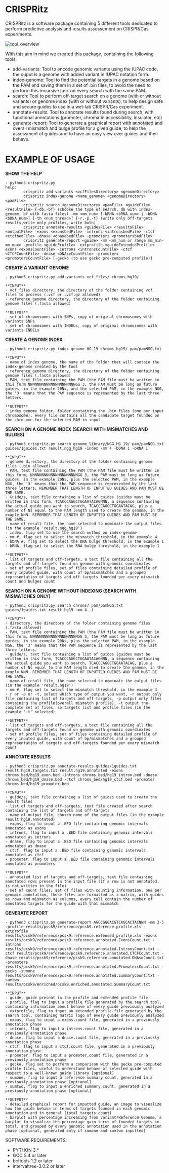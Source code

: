 # CRISPRitz

CRISPRitz is a software package containing 5 different tools dedicated to perform predictive analysis and results assessement on CRISPR/Cas experiments.

![tool_overview](https://user-images.githubusercontent.com/32717860/52447053-faa3b200-2b2f-11e9-96fb-e3761a9232c5.png)


With this aim in mind we created this package, containing the following tools:

- add-variants: Tool to encode genomic variants using the IUPAC code, the ouput is a genome with added variant in IUPAC notation form.
- index-genome: Tool to find the potential targets in a genome based on the PAM and saving them in a set of .bin files, to avoid the need to perform this recursive task on every search with the same PAM.
- search: Tool to perform off-target search on a genome (with or without variants) or genome index (with or without variants), to help design safe and secure guides to use in a wet-lab CRISPR/Cas experiment.
- annotate-results: Tool to annotate results found during search, with functional annotations (promoter, chromatin accessibility, insulator, etc)
- generate-report: Tool to generate a graphical report with annotated and overall mismatch and bulge profile for a given guide, to help the assessment of guides and to have an easy view over guides and their behave.

# EXAMPLE OF USAGE

**SHOW THE HELP**
```
- python3 crispritz.py
help:
        crispritz add-variants <vcfFilesDirectory> <genomeDirectory>
        crispritz index-genome <name_genome> <genomeDirectory> <pamFile>
        crispritz search <genomeDirectory> <pamFile> <guideFile> <resultFile> {-db,-bf} (choose the type of search, db with index-genome, bf with fasta files) -mm <mm_num> [-bRNA <bRNA_num> | -bDNA <bDNA_num>] [-th <num_thread>] {-r,-p,-t} (write only off-targets results,write only profiles, write both)
        crispritz annotate-results <guidesFile> <resultsFile> <outputFile> -exons <exonsbedFile> -introns <intronsbedFile> -ctcf <ctcfbedFile> -dnase <dnasebedFile> -promoters <promotersbedFile>
        crispritz generate-report <guide> -mm <mm_num or range mm_min-mm_max> -profile <guideProfile> -extprofile <guideExtendedProfile> -exons <exonsCountFile> -introns <intronsCountFile> -ctcf <CTCFCountFile> -dnase <DNAseCountFile> -promoters <promotersCountFile> [-gecko (to use gecko pre-computed profile)]
```

**CREATE A VARIANT GENOME**
```
- python3 crispritz.py add-variants vcf_files/ chroms_hg19/

**INPUT**
- vcf_files directory, the directory of the folder containing vcf files to process (.vcf or .vcf.gz allowed)
- reference_genome directory, the directory of the folder containing genome files (.fasta allowed)

**OUTPUT**
- set of chromosomes with SNPs, copy of original chromosomes with variants SNPs
- set of chromosomes with INDELs, copy of original chromosomes with variants INDELs
```

**CREATE A GENOME INDEX**
```
- python3 crispritz.py index-genome HG_19 chroms_hg19/ pam/pamNGG.txt

**INPUT**
- name of index genome, the name of the folder that will contain the index-genome created by the tool
- reference_genome directory, the directory of the folder containing genome files (.fasta allowed)
- PAM, text file containing the PAM (the PAM file must be written in this form NNNNNNNNNNNNNNNNNNNNNGG 3, the PAM must be long as future guides, in the example 20Ns, and the selected PAM, in the example NGG, the '3' means that the PAM sequence is represented by the last three letters.

**OUTPUT**
- index genome folder, folder containing the .bin files (one per input chromosome), every file contains all the candidate target founded on the chrosome for the selected PAM in input
```

**SEARCH ON A GENOME INDEX (SEARCH WITH MISMATCHES AND BULGES)**
```
- python3 crispritz.py search genome_library/NGG_HG_19/ pam/pamNGG.txt guides/1guides.txt result.ngg_hg19 -index -mm 4 -bDNA 1 -bRNA 1

**INPUT**
- genome directory, the directory of the folder containing genome files (.bin allowed)
- PAM, text file containing the PAM (the PAM file must be written in this form, NNNNNNNNNNNNNNNNNNNNNGG 3, the PAM must be long as future guides, in the example 20Ns, plus the selected PAM, in the example NGG, the '3' means that the PAM sequence is represented by the last three letters. REMEMBER THAT LENGTH OF INPUTTED GUIDES AND PAM MUST BE THE SAME.
- Guide/s, text file containing a list of guides (guides must be written in this form, TCACCCAGGCTGGAATACAGNNN, a sequence containing the actual guide you want to search, TCACCCAGGCTGGAATACAG, plus a number of Ns equal to the PAM length used to create the genome, in the exaple NNN. REMEMBER THAT LENGTH OF INPUTTED GUIDES AND PAM MUST BE THE SAME.
- name of result file, the name selected to nominate the output files (in the example 'result.ngg_hg19')
- index, flag set to use the search method on index-genome
- mm #, flag set to select the mismatch threshold, in the example 4
- bDNA #, flag set to select the DNA bulge threshold, in the example 1
- bRNA, flag set to select the RNA bulge threshold, in the example 1

**OUTPUT**
- list of targets and off-targets, a text file containing all the targets and off-targets found on genome with genomic coordinates
- set of profile files, set of files containing detailed profile of every inputed guide, with count of bp/mismatches and a grouped representation of targets and off-targets founded per every mismatch count and bulges count
```

**SEARCH ON A GENOME WITHOUT INDEXING (SEARCH WITH MISMATCHES ONLY)**
```
- python3 crispritz.py search chroms/ pam/pamNGG.txt guides/1guides.txt result.hg19 -mm 4 -t

**INPUT**
- directory, the directory of the folder containing genome files (.fasta allowed)
- PAM, text file containing the PAM (the PAM file must be written in this form, NNNNNNNNNNNNNNNNNNNNNGG 3, the PAM must be long as future guides, in the example 20Ns, plus the selected PAM, in the example NGG, the '3' means that the PAM sequence is represented by the last three letters.
- guide/s, text file containing a list of guides (guides must be written in this form, TCACCCAGGCTGGAATACAGNNN, a sequence containing the actual guide you want to search, TCACCCAGGCTGGAATACAG, plus a number of Ns equal to the PAM length used to create the genome, in the exaple NNN. REMEMBER THAT LENGTH OF INPUTTED GUIDES AND PAM MUST BE THE SAME.
- name of result file, the name selected to nominate the output files (in the example 'result.hg19')
- mm #, flag set to select the mismatch threshold, in the example 4
- r or -p or -t, select which type of output you want, -r output only file containing list of targets and off-targets, -p output only files containing the profile(overall mismatch profile), -t output the complete set of files, so targets list and profile files (in the example '-t' selected)

**OUTPUT**
- list of targets and off-targets, a text file containing all the targets and off-targets found on genome with genomic coordinates
- set of profile files, set of files containing detailed profile of every inputed guide, with count of bp/mismatches and a grouped representation of targets and off-targets founded per every mismatch count
```

**ANNOTATE RESULTS**
```
- python3 crispritz.py annotate-results guides/1guides.txt result.hg19.targets.txt result.hg19.annotated -exons chroms_bed/hg19_exon.bed -introns chroms_bed/hg19_intron.bed -dnase chroms_bed/hg19_dnase.bed -ctcf chroms_bed/hg19_ctcf.bed -promoter chroms_bed/hg19_promoter.bed

**INPUT**
- guide/s, text file containing a list of guides used to create the result files
- list of targets and off-targets, text file created after search containing the list of targets and off-targets
- name of output file, chosen name of the output files (in the example result.hg19.annotated)
- exons, flag to input a .BED file containing genomic intervals annotated as exons
- introns, flag to input a .BED file containing genomic intervals annotated as introns
- dnase, flag to input a .BED file containing genomic intervals annotated as dnase
- ctcf, flag to input a .BED file containing genomic intervals annotated as ctcf
- promoter, flag to input a .BED file containing genomic intervals annotated as promoters

**OUTPUT**
- annotated list of targets and off-targets, text file containing annotated rows present in the input file (if a row is not annotated, is not written in the file)
- set of count files, set of files with counting information, one per genomic annotation, those files are formatted as a matrix, with guides as rows and mismatch as columns, every cell contain the number of annotated targets for the guide with that mismatch
```

**GENERATE REPORT**
```
- python3 crispritz.py generate-report AGCCGGGACGTCAGCACTACNNN -mm 3-5 -profile results/pcsk9/reference/pcsk9.reference.profile.xls -extprofile results/pcsk9/reference/pcsk9.reference.extended_profile.xls -exons results/pcsk9/reference/pcsk9.reference.annotated.ExonsCount.txt -introns results/pcsk9/reference/pcsk9.reference.annotated.IntronsCount.txt -ctcf results/pcsk9/reference/pcsk9.reference.annotated.CTCFCount.txt -dnase results/pcsk9/reference/pcsk9.reference.annotated.DNAseCount.txt -promoters results/pcsk9/reference/pcsk9.reference.annotated.PromotersCount.txt -gecko -sumone results/pcsk9/reference/pcsk9.reference.annotated.SummaryCount.txt -sumtwo results/pcsk9/enriched/pcsk9.enriched.annotated.SummaryCount.txt

**INPUT**
- guide, guide present in the profile and extended profile file
- profile, flag to input a profile file generated by the search tool, containing information about behave of every guide previously analyzed
- extprofile, flag to input an extended profile file generated by the search tool, containing matrix logo of every guide previously analyzed
- exons, flag to input a exons.count file, generated in a previously annotation phase
- introns, flag to input a introns.count file, generated in a previously annotation phase
- dnase, flag to input a dnase.count file, generated in a previously annotation phase
- ctcf, flag to input a ctcf.count file, generated in a previously annotation phase
- promoter, flag to input a promoter.count file, generated in a previously annotation phase
- gecko, flag set to perform a comparison with the gecko pre-computed profile files, useful to understand behave of selected guide with respect to a well-known guide library [optional]
- sumone, flag to input a reference summary count, generated in a previously annotation phase [optional]
- sumtwo, flag to input a enriched summary count, generated in a previously annotation phase [optional]

**OUTPUT**
- detailed graphical report for inputted guide, an image to visualize how the guide behave in terms of targets founded in each genomic annotation and in general (total targets count)
- barplot with percentage increasing from Variant/Reference Genome, a barplot to visualize the percentage gain terms of founded targets in total, and grouped by every genomic annotation used in the annotation phase [optional, generated only if sumone and sumtwo inputted]
```

SOFTWARE REQUIREMENTS:
- PYTHON 3.*
- GCC 5.4 or later
- bcftools 1.2 or later
- intervaltree-3.0.2 or later
